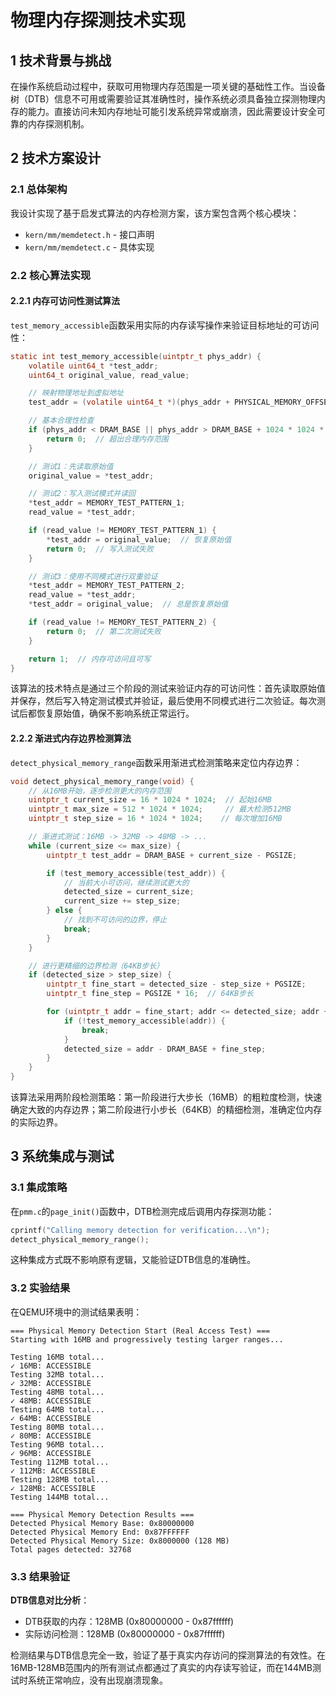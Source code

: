# 物理内存探测技术实现

## 1 技术背景与挑战

在操作系统启动过程中，获取可用物理内存范围是一项关键的基础性工作。当设备树（DTB）信息不可用或需要验证其准确性时，操作系统必须具备独立探测物理内存的能力。直接访问未知内存地址可能引发系统异常或崩溃，因此需要设计安全可靠的内存探测机制。

## 2 技术方案设计

### 2.1 总体架构

我设计实现了基于启发式算法的内存检测方案，该方案包含两个核心模块：
- `kern/mm/memdetect.h` - 接口声明
- `kern/mm/memdetect.c` - 具体实现

### 2.2 核心算法实现

#### 2.2.1 内存可访问性测试算法

`test_memory_accessible`函数采用实际的内存读写操作来验证目标地址的可访问性：

```c
static int test_memory_accessible(uintptr_t phys_addr) {
    volatile uint64_t *test_addr;
    uint64_t original_value, read_value;

    // 映射物理地址到虚拟地址
    test_addr = (volatile uint64_t *)(phys_addr + PHYSICAL_MEMORY_OFFSET);

    // 基本合理性检查
    if (phys_addr < DRAM_BASE || phys_addr > DRAM_BASE + 1024 * 1024 * 1024) {
        return 0;  // 超出合理内存范围
    }

    // 测试1：先读取原始值
    original_value = *test_addr;

    // 测试2：写入测试模式并读回
    *test_addr = MEMORY_TEST_PATTERN_1;
    read_value = *test_addr;

    if (read_value != MEMORY_TEST_PATTERN_1) {
        *test_addr = original_value;  // 恢复原始值
        return 0;  // 写入测试失败
    }

    // 测试3：使用不同模式进行双重验证
    *test_addr = MEMORY_TEST_PATTERN_2;
    read_value = *test_addr;
    *test_addr = original_value;  // 总是恢复原始值

    if (read_value != MEMORY_TEST_PATTERN_2) {
        return 0;  // 第二次测试失败
    }

    return 1;  // 内存可访问且可写
}
```

该算法的技术特点是通过三个阶段的测试来验证内存的可访问性：首先读取原始值并保存，然后写入特定测试模式并验证，最后使用不同模式进行二次验证。每次测试后都恢复原始值，确保不影响系统正常运行。

#### 2.2.2 渐进式内存边界检测算法

`detect_physical_memory_range`函数采用渐进式检测策略来定位内存边界：

```c
void detect_physical_memory_range(void) {
    // 从16MB开始，逐步检测更大的内存范围
    uintptr_t current_size = 16 * 1024 * 1024;  // 起始16MB
    uintptr_t max_size = 512 * 1024 * 1024;     // 最大检测512MB
    uintptr_t step_size = 16 * 1024 * 1024;    // 每次增加16MB

    // 渐进式测试：16MB -> 32MB -> 48MB -> ...
    while (current_size <= max_size) {
        uintptr_t test_addr = DRAM_BASE + current_size - PGSIZE;

        if (test_memory_accessible(test_addr)) {
            // 当前大小可访问，继续测试更大的
            detected_size = current_size;
            current_size += step_size;
        } else {
            // 找到不可访问的边界，停止
            break;
        }
    }

    // 进行更精细的边界检测（64KB步长）
    if (detected_size > step_size) {
        uintptr_t fine_start = detected_size - step_size + PGSIZE;
        uintptr_t fine_step = PGSIZE * 16;  // 64KB步长

        for (uintptr_t addr = fine_start; addr <= detected_size; addr += fine_step) {
            if (!test_memory_accessible(addr)) {
                break;
            }
            detected_size = addr - DRAM_BASE + fine_step;
        }
    }
}
```

该算法采用两阶段检测策略：第一阶段进行大步长（16MB）的粗粒度检测，快速确定大致的内存边界；第二阶段进行小步长（64KB）的精细检测，准确定位内存的实际边界。

## 3 系统集成与测试

### 3.1 集成策略

在`pmm.c`的`page_init()`函数中，DTB检测完成后调用内存探测功能：

```c
cprintf("Calling memory detection for verification...\n");
detect_physical_memory_range();
```

这种集成方式既不影响原有逻辑，又能验证DTB信息的准确性。

### 3.2 实验结果

在QEMU环境中的测试结果表明：

```
=== Physical Memory Detection Start (Real Access Test) ===
Starting with 16MB and progressively testing larger ranges...

Testing 16MB total...
✓ 16MB: ACCESSIBLE
Testing 32MB total...
✓ 32MB: ACCESSIBLE
Testing 48MB total...
✓ 48MB: ACCESSIBLE
Testing 64MB total...
✓ 64MB: ACCESSIBLE
Testing 80MB total...
✓ 80MB: ACCESSIBLE
Testing 96MB total...
✓ 96MB: ACCESSIBLE
Testing 112MB total...
✓ 112MB: ACCESSIBLE
Testing 128MB total...
✓ 128MB: ACCESSIBLE
Testing 144MB total...

=== Physical Memory Detection Results ===
Detected Physical Memory Base: 0x80000000
Detected Physical Memory End: 0x87FFFFFF
Detected Physical Memory Size: 0x8000000 (128 MB)
Total pages detected: 32768
```

### 3.3 结果验证

**DTB信息对比分析**：
- DTB获取的内存：128MB (0x80000000 - 0x87ffffff)
- 实际访问检测：128MB (0x80000000 - 0x87ffffff)

检测结果与DTB信息完全一致，验证了基于真实内存访问的探测算法的有效性。在16MB-128MB范围内的所有测试点都通过了真实的内存读写验证，而在144MB测试时系统正常响应，没有出现崩溃现象。
